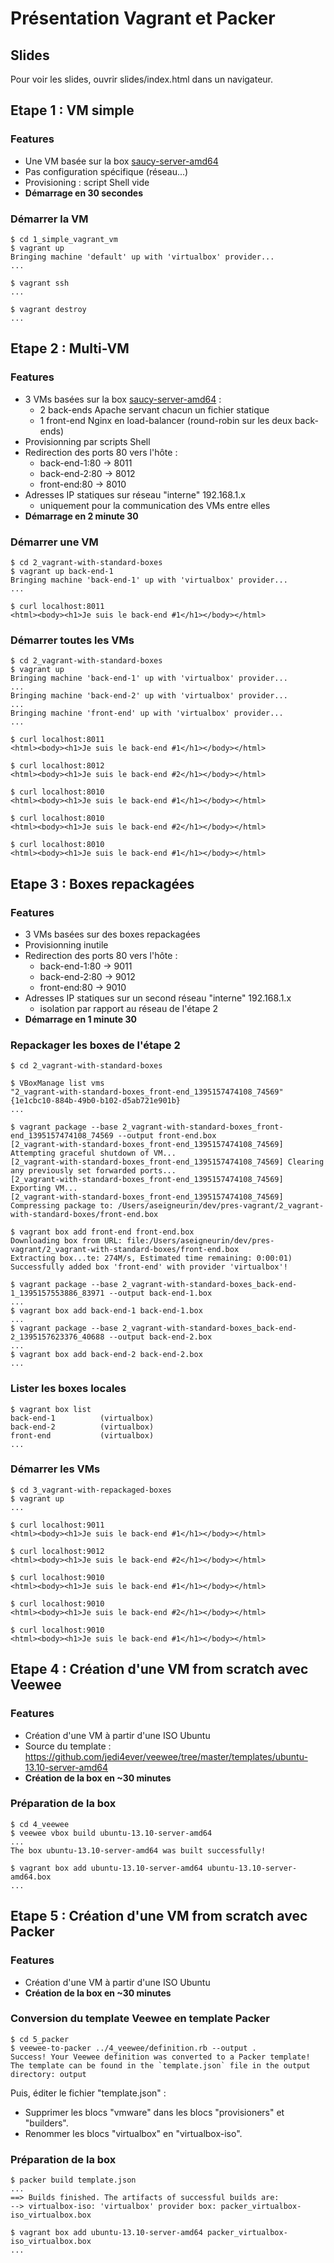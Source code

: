 Présentation Vagrant et Packer
==============================

Slides
------

Pour voir les slides, ouvrir slides/index.html dans un navigateur.

Etape 1 : VM simple
-------------------

### Features

- Une VM basée sur la box [saucy-server-amd64](http://cloud-images.ubuntu.com/vagrant/saucy/current/saucy-server-cloudimg-amd64-vagrant-disk1.box)
- Pas configuration spécifique (réseau...)
- Provisioning : script Shell vide
- **Démarrage en 30 secondes**

### Démarrer la VM

    $ cd 1_simple_vagrant_vm
    $ vagrant up
    Bringing machine 'default' up with 'virtualbox' provider...
    ...
    
    $ vagrant ssh
    ...
    
    $ vagrant destroy
    ...

Etape 2 : Multi-VM
------------------

### Features

- 3 VMs basées sur la box [saucy-server-amd64](http://cloud-images.ubuntu.com/vagrant/saucy/current/saucy-server-cloudimg-amd64-vagrant-disk1.box) :
    - 2 back-ends Apache servant chacun un fichier statique
    - 1 front-end Nginx en load-balancer (round-robin sur les deux back-ends)
- Provisionning par scripts Shell 
- Redirection des ports 80 vers l'hôte :
    - back-end-1:80 -> 8011
    - back-end-2:80 -> 8012
    - front-end:80 -> 8010
- Adresses IP statiques sur réseau "interne" 192.168.1.x
    - uniquement pour la communication des VMs entre elles
- **Démarrage en 2 minute 30**

### Démarrer une VM

    $ cd 2_vagrant-with-standard-boxes
    $ vagrant up back-end-1
    Bringing machine 'back-end-1' up with 'virtualbox' provider...
    ...
    
    $ curl localhost:8011
    <html><body><h1>Je suis le back-end #1</h1></body></html>

### Démarrer toutes les VMs

    $ cd 2_vagrant-with-standard-boxes
    $ vagrant up
    Bringing machine 'back-end-1' up with 'virtualbox' provider...
    ...
    Bringing machine 'back-end-2' up with 'virtualbox' provider...
    ...
    Bringing machine 'front-end' up with 'virtualbox' provider...
    ...
    
    $ curl localhost:8011
    <html><body><h1>Je suis le back-end #1</h1></body></html>
    
    $ curl localhost:8012
    <html><body><h1>Je suis le back-end #2</h1></body></html>
    
    $ curl localhost:8010
    <html><body><h1>Je suis le back-end #1</h1></body></html>
    
    $ curl localhost:8010
    <html><body><h1>Je suis le back-end #2</h1></body></html>
    
    $ curl localhost:8010
    <html><body><h1>Je suis le back-end #1</h1></body></html>

Etape 3 : Boxes repackagées
---------------------------

### Features

- 3 VMs basées sur des boxes repackagées
- Provisionning inutile
- Redirection des ports 80 vers l'hôte :
    - back-end-1:80 -> 9011
    - back-end-2:80 -> 9012
    - front-end:80 -> 9010
- Adresses IP statiques sur un second réseau "interne" 192.168.1.x
    - isolation par rapport au réseau de l'étape 2
- **Démarrage en 1 minute 30**

### Repackager les boxes de l'étape 2

    $ cd 2_vagrant-with-standard-boxes
    
    $ VBoxManage list vms
    "2_vagrant-with-standard-boxes_front-end_1395157474108_74569" {1e1cbc10-884b-49b0-b102-d5ab721e901b}
    ...
    
    $ vagrant package --base 2_vagrant-with-standard-boxes_front-end_1395157474108_74569 --output front-end.box
    [2_vagrant-with-standard-boxes_front-end_1395157474108_74569] Attempting graceful shutdown of VM...
    [2_vagrant-with-standard-boxes_front-end_1395157474108_74569] Clearing any previously set forwarded ports...
    [2_vagrant-with-standard-boxes_front-end_1395157474108_74569] Exporting VM...
    [2_vagrant-with-standard-boxes_front-end_1395157474108_74569] Compressing package to: /Users/aseigneurin/dev/pres-vagrant/2_vagrant-with-standard-boxes/front-end.box
    
    $ vagrant box add front-end front-end.box
    Downloading box from URL: file:/Users/aseigneurin/dev/pres-vagrant/2_vagrant-with-standard-boxes/front-end.box
    Extracting box...te: 274M/s, Estimated time remaining: 0:00:01)
    Successfully added box 'front-end' with provider 'virtualbox'!
    
    $ vagrant package --base 2_vagrant-with-standard-boxes_back-end-1_1395157553886_83971 --output back-end-1.box
    ...
    $ vagrant box add back-end-1 back-end-1.box
    ...
    $ vagrant package --base 2_vagrant-with-standard-boxes_back-end-2_1395157623376_40688 --output back-end-2.box
    ...
    $ vagrant box add back-end-2 back-end-2.box
    ...

### Lister les boxes locales

    $ vagrant box list
    back-end-1          (virtualbox)
    back-end-2          (virtualbox)
    front-end           (virtualbox)
    ...

### Démarrer les VMs

    $ cd 3_vagrant-with-repackaged-boxes
    $ vagrant up
    ...
    
    $ curl localhost:9011
    <html><body><h1>Je suis le back-end #1</h1></body></html>
    
    $ curl localhost:9012
    <html><body><h1>Je suis le back-end #2</h1></body></html>
    
    $ curl localhost:9010
    <html><body><h1>Je suis le back-end #1</h1></body></html>
    
    $ curl localhost:9010
    <html><body><h1>Je suis le back-end #2</h1></body></html>
    
    $ curl localhost:9010
    <html><body><h1>Je suis le back-end #1</h1></body></html>

Etape 4 : Création d'une VM from scratch avec Veewee
----------------------------------------------------

### Features

- Création d'une VM à partir d'une ISO Ubuntu
- Source du template : https://github.com/jedi4ever/veewee/tree/master/templates/ubuntu-13.10-server-amd64
- **Création de la box en ~30 minutes**

### Préparation de la box

    $ cd 4_veewee
    $ veewee vbox build ubuntu-13.10-server-amd64
    ...
    The box ubuntu-13.10-server-amd64 was built successfully!
    
    $ vagrant box add ubuntu-13.10-server-amd64 ubuntu-13.10-server-amd64.box
    ...

Etape 5 : Création d'une VM from scratch avec Packer
----------------------------------------------------

### Features

- Création d'une VM à partir d'une ISO Ubuntu
- **Création de la box en ~30 minutes**

### Conversion du template Veewee en template Packer

    $ cd 5_packer
    $ veewee-to-packer ../4_veewee/definition.rb --output .
    Success! Your Veewee definition was converted to a Packer template!
    The template can be found in the `template.json` file in the output
    directory: output

Puis, éditer le fichier "template.json" :

- Supprimer les blocs "vmware" dans les blocs "provisioners" et "builders".
- Renommer les blocs "virtualbox" en "virtualbox-iso".

### Préparation de la box

    $ packer build template.json
    ...
    ==> Builds finished. The artifacts of successful builds are:
    --> virtualbox-iso: 'virtualbox' provider box: packer_virtualbox-iso_virtualbox.box
    
    $ vagrant box add ubuntu-13.10-server-amd64 packer_virtualbox-iso_virtualbox.box
    ...
